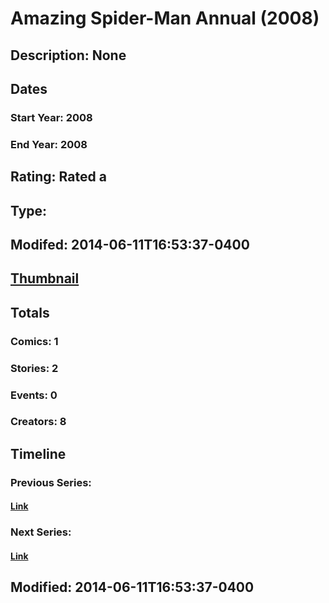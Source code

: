 # Amazing Spider-Man Annual (2008)
## Description: None
## Dates
### Start Year: 2008
### End Year: 2008
## Rating: Rated a
## Type: 
## Modifed: 2014-06-11T16:53:37-0400
## [Thumbnail](http://i.annihil.us/u/prod/marvel/i/mg/9/60/4bb6cf41806d7.jpg)
## Totals
### Comics: 1
### Stories: 2
### Events: 0
### Creators: 8
## Timeline
### Previous Series: 
#### [Link]()
### Next Series: 
#### [Link]()
## Modified: 2014-06-11T16:53:37-0400